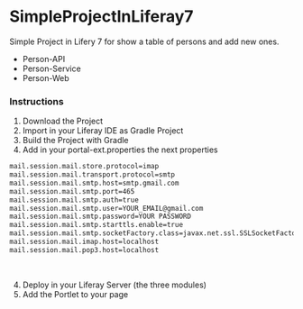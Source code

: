 # SimpleProjectInLiferay7

Simple Project in Lifery 7 for show a table of persons and add new ones.

- Person-API
- Person-Service
- Person-Web

### Instructions

1) Download the Project
2) Import in your Liferay IDE as Gradle Project
3) Build the Project with Gradle
4) Add in your portal-ext.properties the next properties

```html
mail.session.mail.store.protocol=imap
mail.session.mail.transport.protocol=smtp
mail.session.mail.smtp.host=smtp.gmail.com
mail.session.mail.smtp.port=465
mail.session.mail.smtp.auth=true
mail.session.mail.smtp.user=YOUR_EMAIL@gmail.com
mail.session.mail.smtp.password=YOUR PASSWORD
mail.session.mail.smtp.starttls.enable=true
mail.session.mail.smtp.socketFactory.class=javax.net.ssl.SSLSocketFactory
mail.session.mail.imap.host=localhost
mail.session.mail.pop3.host=localhost
```

</br>

4) Deploy in your Liferay Server (the three modules)
5) Add the Portlet to your page
